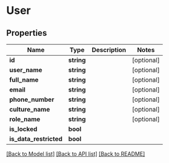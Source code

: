 # User

## Properties
Name | Type | Description | Notes
------------ | ------------- | ------------- | -------------
**id** | **string** |  | [optional] 
**user_name** | **string** |  | [optional] 
**full_name** | **string** |  | [optional] 
**email** | **string** |  | [optional] 
**phone_number** | **string** |  | [optional] 
**culture_name** | **string** |  | [optional] 
**role_name** | **string** |  | [optional] 
**is_locked** | **bool** |  | 
**is_data_restricted** | **bool** |  | 

[[Back to Model list]](../README.md#documentation-for-models) [[Back to API list]](../README.md#documentation-for-api-endpoints) [[Back to README]](../README.md)


